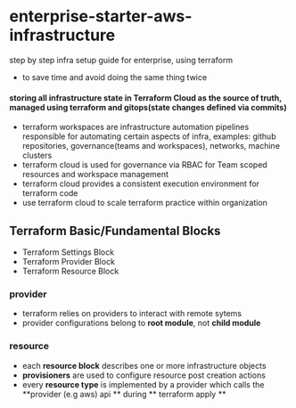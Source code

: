 # enterprise-starter-aws-infrastructure
step by step infra setup guide for enterprise, using terraform
* to save time and avoid doing the same thing twice

#### storing all infrastructure state in Terraform Cloud as the source of truth, managed using terraform and gitops(state changes defined via commits)

* terraform workspaces are infrastructure automation pipelines responsible for automating certain aspects of infra, examples: github repositories, governance(teams and workspaces), networks, machine clusters
* terraform cloud is used for governance via RBAC for Team scoped resources and workspace management
* terraform cloud provides a consistent execution environment for terraform code
* use terraform cloud to scale terraform practice within organization

## Terraform Basic/Fundamental Blocks
* Terraform Settings Block
* Terraform Provider Block
* Terraform Resource Block

### provider
* terraform relies on providers to interact with remote sytems
* provider configurations belong to **root module**, not **child module**

### resource
* each **resource block** describes one or more infrastructure objects
* **provisioners** are used to configure resource post creation actions
* every **resource type** is implemented by a provider which calls the **provider (e.g aws) api ** during ** terraform apply **
 
